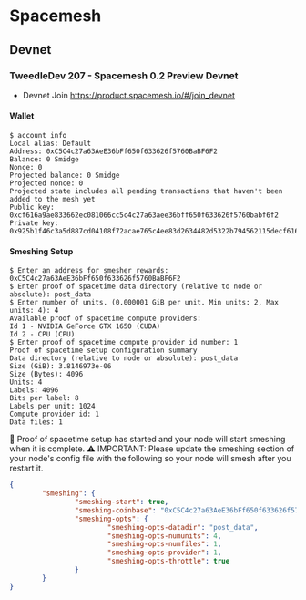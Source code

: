 # Spacemesh

## Devnet

### TweedleDev 207 - Spacemesh 0.2 Preview Devnet

- Devnet Join <https://product.spacemesh.io/#/join_devnet>

#### Wallet

```text
$ account info
Local alias: Default
Address: 0xC5C4c27a63AeE36bFf650f633626f5760BaBF6F2
Balance: 0 Smidge
Nonce: 0
Projected balance: 0 Smidge
Projected nonce: 0
Projected state includes all pending transactions that haven't been added to the mesh yet
Public key: 0xcf616a9ae833662ec081066cc5c4c27a63aee36bff650f633626f5760babf6f2
Private key: 0x925b1f46c3a5d887cd04108f72acae765c4ee83d2634482d5322b794562115decf616a9ae833662ec081066cc5c4c27a63aee36bff650f633626f5760babf6f2
```

#### Smeshing Setup

```text
$ Enter an address for smesher rewards: 0xC5C4c27a63AeE36bFf650f633626f5760BaBF6F2
$ Enter proof of spacetime data directory (relative to node or absolute): post_data
$ Enter number of units. (0.000001 GiB per unit. Min units: 2, Max units: 4): 4
Available proof of spacetime compute providers:
Id 1 - NVIDIA GeForce GTX 1650 (CUDA)
Id 2 - CPU (CPU)
$ Enter proof of spacetime compute provider id number: 1
Proof of spacetime setup configuration summary
Data directory (relative to node or absolute): post_data
Size (GiB): 3.8146973e-06
Size (Bytes): 4096
Units: 4
Labels: 4096
Bits per label: 8
Labels per unit: 1024
Compute provider id: 1
Data files: 1

```

👐 Proof of spacetime setup has started and your node will start smeshing when it is complete.
⚠️ IMPORTANT: Please update the smeshing section of your node's config file with the following so your node will smesh after you restart it.

```json
{
        "smeshing": {
                "smeshing-start": true,
                "smeshing-coinbase": "0xC5C4c27a63AeE36bFf650f633626f5760BaBF6F2",
                "smeshing-opts": {
                        "smeshing-opts-datadir": "post_data",
                        "smeshing-opts-numunits": 4,
                        "smeshing-opts-numfiles": 1,
                        "smeshing-opts-provider": 1,
                        "smeshing-opts-throttle": true
                }
        }
}

```
